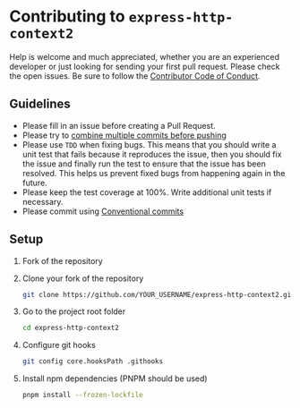 # Contributing to `express-http-context2`

Help is welcome and much appreciated, whether you are an experienced developer or just looking for sending your first pull request. Please check the open issues. Be sure to follow the [Contributor Code of Conduct](./CODE_OF_CONDUCT.md).

## Guidelines

- Please fill in an issue before creating a Pull Request.
- Please try to [combine multiple commits before pushing](https://stackoverflow.com/questions/6934752/combining-multiple-commits-before-pushing-in-git)
- Please use `TDD` when fixing bugs. This means that you should write a unit test that fails because it reproduces the issue, then you should fix the issue and finally run the test to ensure that the issue has been resolved. This helps us prevent fixed bugs from happening again in the future.
- Please keep the test coverage at 100%. Write additional unit tests if necessary.
- Please commit using [Conventional commits](https://www.conventionalcommits.org/en/v1.0.0/)

## Setup

1. Fork of the repository

2. Clone your fork of the repository

   ```sh
   git clone https://github.com/YOUR_USERNAME/express-http-context2.git
   ```

3. Go to the project root folder

   ```sh
   cd express-http-context2
   ```

4. Configure git hooks

   ```sh
   git config core.hooksPath .githooks
   ```

5. Install npm dependencies (PNPM should be used)

   ```sh
   pnpm install --frozen-lockfile
   ```
